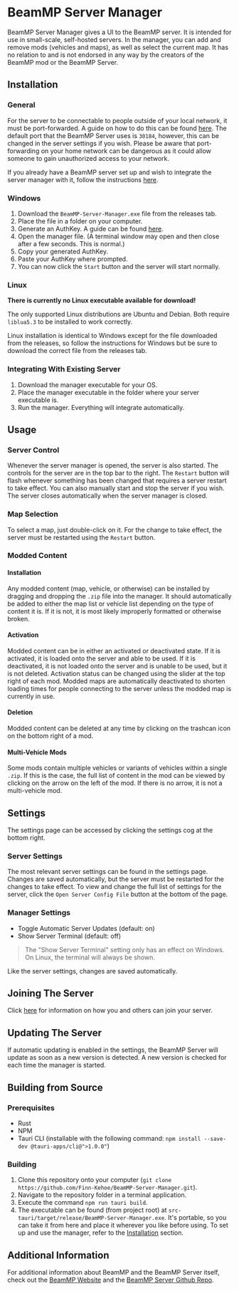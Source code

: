 # BeamMP Server Manager

BeamMP Server Manager gives a UI to the BeamMP server. It is intended for use in small-scale, self-hosted servers. In the manager, you can add and remove mods (vehicles and maps), as well as select the current map. It has no relation to and is not endorsed in any way by the creators of the BeamMP mod or the BeamMP Server.

## Installation

### General

For the server to be connectable to people outside of your local network, it must be port-forwarded. A guide on how to do this can be found [here](https://www.noip.com/support/knowledgebase/general-port-forwarding-guide). The default port that the BeamMP Server uses is `30184`, however, this can be changed in the server settings if you wish. Please be aware that port-forwarding on your home network can be dangerous as it could allow someone to gain unauthorized access to your network.

If you already have a BeamMP server set up and wish to integrate the server manager with it, follow the instructions [here](#integrating-with-existing-server).

### Windows

1. Download the `BeamMP-Server-Manager.exe` file from the releases tab.
2. Place the file in a folder on your computer.
3. Generate an AuthKey. A guide can be found [here](https://docs.beammp.com/server/create-a-server/#2-obtaining-an-authentication-key).
4. Open the manager file. (A terminal window may open and then close after a few seconds. This is normal.)
5. Copy your generated AuthKey.
6. Paste your AuthKey where prompted.
7. You can now click the `Start` button and the server will start normally.

### Linux

**There is currently no Linux executable available for download!**

The only supported Linux distributions are Ubuntu and Debian. Both require `liblua5.3` to be installed to work correctly.

Linux installation is identical to Windows except for the file downloaded from the releases, so follow the instructions for Windows but be sure to download the correct file from the releases tab.

### Integrating With Existing Server

1. Download the manager executable for your OS.
2. Place the manager executable in the folder where your server executable is.
3. Run the manager. Everything will integrate automatically.

## Usage

### Server Control

Whenever the server manager is opened, the server is also started. The controls for the server are in the top bar to the right. The `Restart` button will flash whenever something has been changed that requires a server restart to take effect. You can also manually start and stop the server if you wish. The server closes automatically when the server manager is closed.

### Map Selection

To select a map, just double-click on it. For the change to take effect, the server must be restarted using the `Restart` button.

### Modded Content

#### Installation

Any modded content (map, vehicle, or otherwise) can be installed by dragging and dropping the `.zip` file into the manager. It should automatically be added to either the map list or vehicle list depending on the type of content it is. If it is not, it is most likely improperly formatted or otherwise broken.

#### Activation

Modded content can be in either an activated or deactivated state. If it is activated, it is loaded onto the server and able to be used. If it is deactivated, it is not loaded onto the server and is unable to be used, but it is not deleted. Activation status can be changed using the slider at the top right of each mod. Modded maps are automatically deactivated to shorten loading times for people connecting to the server unless the modded map is currently in use.

#### Deletion

Modded content can be deleted at any time by clicking on the trashcan icon on the bottom right of a mod.

#### Multi-Vehicle Mods

Some mods contain multiple vehicles or variants of vehicles within a single `.zip`. If this is the case, the full list of content in the mod can be viewed by clicking on the arrow on the left of the mod. If there is no arrow, it is not a multi-vehicle mod.

## Settings

The settings page can be accessed by clicking the settings cog at the bottom right.

### Server Settings

The most relevant server settings can be found in the settings page. Changes are saved automatically, but the server must be restarted for the changes to take effect. To view and change the full list of settings for the server, click the `Open Server Config File` button at the bottom of the page.

### Manager Settings

- Toggle Automatic Server Updates (default: on)
- Show Server Terminal (default: off)

> The "Show Server Terminal" setting only has an effect on Windows. On Linux, the terminal will always be shown.

Like the server settings, changes are saved automatically.

## Joining The Server

Click [here](https://docs.beammp.com/server/create-a-server/#6-how-to-join-your-server) for information on how you and others can join your server.

## Updating The Server

If automatic updating is enabled in the settings, the BeamMP Server will update as soon as a new version is detected. A new version is checked for each time the manager is started.

## Building from Source

### Prerequisites

- Rust
- NPM
- Tauri CLI (installable with the following command: `npm install --save-dev @tauri-apps/cli@">1.0.0"`)

### Building

1. Clone this repository onto your computer (`git clone https://github.com/Finn-Kehoe/BeamMP-Server-Manager.git`).
2. Navigate to the repository folder in a terminal application.
3. Execute the command `npm run tauri build`.
4. The executable can be found (from project root) at `src-tauri/target/release/BeamMP-Server-Manager.exe`. It's portable, so you can take it from here and place it wherever you like before using. To set up and use the manager, refer to the [Installation](#installation) section.

## Additional Information

For additional information about BeamMP and the BeamMP Server itself, check out the [BeamMP Website](https://www.beammp.com/) and the [BeamMP Server Github Repo](https://github.com/beammp/beammp-server).
